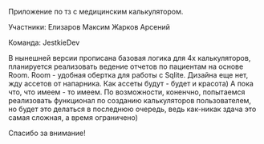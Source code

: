 Приложение по тз с медицинским калькулятором.

Участники:
Елизаров Максим
Жарков Арсений

Команда: JestkieDev

В нынешней версии прописана базовая логика для 4х калькуляторов, планируется реализовать ведение отчетов по пациентам на основе Room.
Room - удобная обертка для работы с Sqlite.
Дизайна еще нет, жду ассетов от напарника. Как ассеты будут - будет и красота)
А пока что, что имеем - то имеем. По возможности, коненчно, попытаемся реализовать функционал по созданию калькуляторов пользователем, но будет это делаться в последнюю очередь,
ведь как-никак здача это самая сложная, а время ограничено)

Спасибо за внимание!
